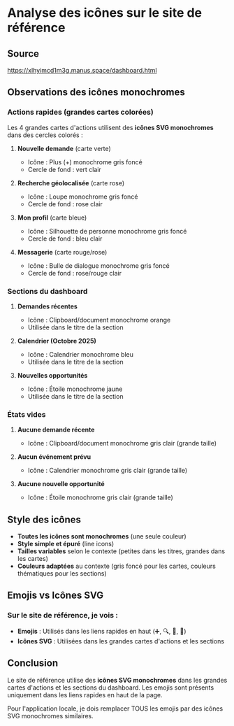 # Analyse des icônes sur le site de référence

## Source
https://xlhyimcd1m3g.manus.space/dashboard.html

## Observations des icônes monochromes

### Actions rapides (grandes cartes colorées)
Les 4 grandes cartes d'actions utilisent des **icônes SVG monochromes** dans des cercles colorés :

1. **Nouvelle demande** (carte verte)
   - Icône : Plus (+) monochrome gris foncé
   - Cercle de fond : vert clair

2. **Recherche géolocalisée** (carte rose)
   - Icône : Loupe monochrome gris foncé
   - Cercle de fond : rose clair

3. **Mon profil** (carte bleue)
   - Icône : Silhouette de personne monochrome gris foncé
   - Cercle de fond : bleu clair

4. **Messagerie** (carte rouge/rose)
   - Icône : Bulle de dialogue monochrome gris foncé
   - Cercle de fond : rose/rouge clair

### Sections du dashboard

1. **Demandes récentes**
   - Icône : Clipboard/document monochrome orange
   - Utilisée dans le titre de la section

2. **Calendrier (Octobre 2025)**
   - Icône : Calendrier monochrome bleu
   - Utilisée dans le titre de la section

3. **Nouvelles opportunités**
   - Icône : Étoile monochrome jaune
   - Utilisée dans le titre de la section

### États vides

1. **Aucune demande récente**
   - Icône : Clipboard/document monochrome gris clair (grande taille)

2. **Aucun événement prévu**
   - Icône : Calendrier monochrome gris clair (grande taille)

3. **Aucune nouvelle opportunité**
   - Icône : Étoile monochrome gris clair (grande taille)

## Style des icônes

- **Toutes les icônes sont monochromes** (une seule couleur)
- **Style simple et épuré** (line icons)
- **Tailles variables** selon le contexte (petites dans les titres, grandes dans les cartes)
- **Couleurs adaptées** au contexte (gris foncé pour les cartes, couleurs thématiques pour les sections)

## Emojis vs Icônes SVG

### Sur le site de référence, je vois :
- **Emojis** : Utilisés dans les liens rapides en haut (➕, 🔍, 👤, 💬)
- **Icônes SVG** : Utilisées dans les grandes cartes d'actions et les sections

## Conclusion

Le site de référence utilise des **icônes SVG monochromes** dans les grandes cartes d'actions et les sections du dashboard. Les emojis sont présents uniquement dans les liens rapides en haut de la page.

Pour l'application locale, je dois remplacer TOUS les emojis par des icônes SVG monochromes similaires.
